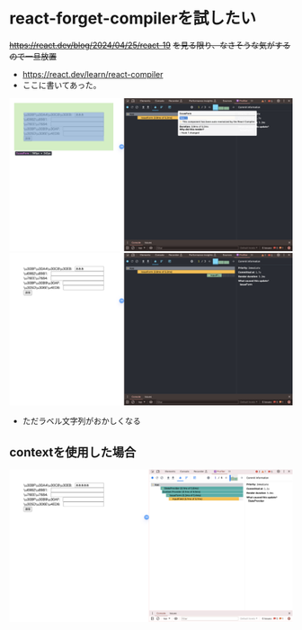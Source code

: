 # react-forget-compilerを試したい
~~https://react.dev/blog/2024/04/25/react-19~~
~~を見る限り、なさそうな気がするので一旦放置~~

- https://react.dev/learn/react-compiler
- ここに書いてあった。

![alt text](<Screenshot 2024-05-17 at 22.29.18.png>)![alt text](<Screenshot 2024-05-17 at 22.28.53.png>)

- ただラベル文字列がおかしくなる

## contextを使用した場合
![alt text](<Screenshot 2024-05-20 at 4.34.56.png>)